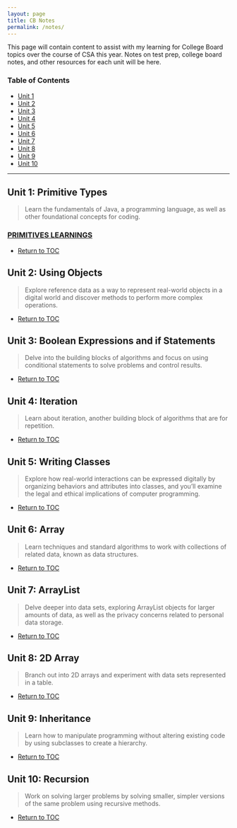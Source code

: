 ```yaml
---
layout: page
title: CB Notes
permalink: /notes/
---
```


This page will contain content to assist with my learning for College Board topics over the course of CSA this year. Notes on test prep, college board notes, and other resources for each unit will be here.
### Table of Contents
- [Unit 1](#unit-1-primitive-types)
- [Unit 2](#unit-2-using-objects)
- [Unit 3](#unit-3-boolean-expressions-and-if-statements)
- [Unit 4](#unit-4-iteration)
- [Unit 5](#unit-5-writing-classes)
- [Unit 6](#unit-6-array)
- [Unit 7](#unit-7-arraylist)
- [Unit 8](#unit-8-2d-array)
- [Unit 9](#unit-9-inheritance)
- [Unit 10](#unit-10-recursion)

***

## Unit 1: Primitive Types
> Learn the fundamentals of Java, a programming language, as well as other foundational concepts for coding.
### [PRIMITIVES LEARNINGS](https://akhilnandhakumar.github.io/CSA/jupyter/2022/08/25/primitives.html)

- [Return to TOC](#table-of-contents)

## Unit 2: Using Objects
> Explore reference data as a way to represent real-world objects in a digital world and discover methods to perform more complex operations.

- [Return to TOC](#table-of-contents)


## Unit 3: Boolean Expressions and if Statements
> Delve into the building blocks of algorithms and focus on using conditional statements to solve problems and control results.

- [Return to TOC](#table-of-contents)

## Unit 4: Iteration
> Learn about iteration, another building block of algorithms that are for repetition.

- [Return to TOC](#table-of-contents)

## Unit 5: Writing Classes
> Explore how real-world interactions can be expressed digitally by organizing behaviors and attributes into classes, and you’ll examine the legal and ethical implications of computer programming.

- [Return to TOC](#table-of-contents)

## Unit 6: Array
> Learn techniques and standard algorithms to work with collections of related data, known as data structures.

- [Return to TOC](#table-of-contents)

## Unit 7: ArrayList
> Delve deeper into data sets, exploring ArrayList objects for larger amounts of data, as well as the privacy concerns related to personal data storage.

- [Return to TOC](#table-of-contents)

## Unit 8: 2D Array
> Branch out into 2D arrays and experiment with data sets represented in a table.

- [Return to TOC](#table-of-contents)

## Unit 9: Inheritance
> Learn how to manipulate programming without altering existing code by using subclasses to create a hierarchy.

- [Return to TOC](#table-of-contents)

## Unit 10: Recursion
> Work on solving larger problems by solving smaller, simpler versions of the same problem using recursive methods.

- [Return to TOC](#table-of-contents)



